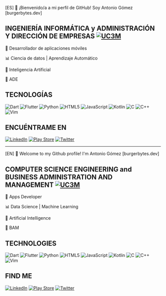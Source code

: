 [ES] 👋 ¡Bienvenido/a a mi perfil de GitHub! Soy Antonio Gómez [burgerbytes.dev]

## INGENIERÍA INFORMÁTICA y ADMINISTRACIÓN Y DIRECCIÓN DE EMPRESAS <a href='https://www.uc3m.es/doble-grado/informatica-ade' target="_blank"><img alt='UC3M' src='https://img.shields.io/badge/UC3M-100000?style=for-the-badge&logo=UC3M&logoColor=FFFEFE&labelColor=010679&color=010679'/></a>

📱 Desarrollador de aplicaciones móviles

📊 Ciencia de datos | Aprendizaje Automático

🤖 Inteligencia Artificial

💼 ADE

## TECNOLOGÍAS
![Dart](https://img.shields.io/badge/dart-%230175C2.svg?style=for-the-badge&logo=dart&logoColor=white)
![Flutter](https://img.shields.io/badge/Flutter-%2302569B.svg?style=for-the-badge&logo=Flutter&logoColor=white)
![Python](https://img.shields.io/badge/python-3670A0?style=for-the-badge&logo=python&logoColor=ffdd54)
![HTML5](https://img.shields.io/badge/html5-%23E34F26.svg?style=for-the-badge&logo=html5&logoColor=white)
![JavaScript](https://img.shields.io/badge/javascript-%23323330.svg?style=for-the-badge&logo=javascript&logoColor=%23F7DF1E)
![Kotlin](https://img.shields.io/badge/kotlin-%237F52FF.svg?style=for-the-badge&logo=kotlin&logoColor=white)
![C](https://img.shields.io/badge/c-%2300599C.svg?style=for-the-badge&logo=c&logoColor=white)
![C++](https://img.shields.io/badge/c++-%2300599C.svg?style=for-the-badge&logo=c%2B%2B&logoColor=white)
![Vim](https://img.shields.io/badge/VIM-%2311AB00.svg?style=for-the-badge&logo=vim&logoColor=white)

## ENCUÉNTRAME EN
<a href='https://www.linkedin.com/in/oteroantoniogomez/' target='_blank'><img alt='LinkedIn' src='https://img.shields.io/badge/linkedin-%230077B5.svg?style=for-the-badge&logo=linkedin&logoColor=white'/></a>
<a href='https://play.google.com/store/apps/developer?id=Antonio+G%C3%B3mez&hl=es_419&gl=US' target='_blank'><img alt='Play Store' src='https://img.shields.io/badge/Google_Play-414141?style=for-the-badge&logo=google-play&logoColor=white'/></a>
<a href='https://twitter.com/oteroantoniogom' target='_blank'><img alt='Twitter' src='https://img.shields.io/badge/Twitter-%231DA1F2.svg?style=for-the-badge&logo=Twitter&logoColor=white'/></a>

---

[EN] 👋 Welcome to my Github profile! I'm Antonio Gómez [burgerbytes.dev]

## COMPUTER SCIENCE ENGINEERING and BUSINESS ADMINISTRATION AND MANAGEMENT <a href='https://www.uc3m.es/doble-grado/informatica-ade' target="_blank"><img alt='UC3M' src='https://img.shields.io/badge/UC3M-100000?style=for-the-badge&logo=UC3M&logoColor=FFFEFE&labelColor=010679&color=010679'/></a>

📱 Apps Developer

📊 Data Science | Machine Learning

🤖 Artificial Intelligence

💼 BAM

## TECHNOLOGIES
![Dart](https://img.shields.io/badge/dart-%230175C2.svg?style=for-the-badge&logo=dart&logoColor=white)
![Flutter](https://img.shields.io/badge/Flutter-%2302569B.svg?style=for-the-badge&logo=Flutter&logoColor=white)
![Python](https://img.shields.io/badge/python-3670A0?style=for-the-badge&logo=python&logoColor=ffdd54)
![HTML5](https://img.shields.io/badge/html5-%23E34F26.svg?style=for-the-badge&logo=html5&logoColor=white)
![JavaScript](https://img.shields.io/badge/javascript-%23323330.svg?style=for-the-badge&logo=javascript&logoColor=%23F7DF1E)
![Kotlin](https://img.shields.io/badge/kotlin-%237F52FF.svg?style=for-the-badge&logo=kotlin&logoColor=white)
![C](https://img.shields.io/badge/c-%2300599C.svg?style=for-the-badge&logo=c&logoColor=white)
![C++](https://img.shields.io/badge/c++-%2300599C.svg?style=for-the-badge&logo=c%2B%2B&logoColor=white)
![Vim](https://img.shields.io/badge/VIM-%2311AB00.svg?style=for-the-badge&logo=vim&logoColor=white)

## FIND ME
<a href='https://www.linkedin.com/in/oteroantoniogomez/' target='_blank'><img alt='LinkedIn' src='https://img.shields.io/badge/linkedin-%230077B5.svg?style=for-the-badge&logo=linkedin&logoColor=white'/></a>
<a href='https://play.google.com/store/apps/developer?id=Antonio+G%C3%B3mez&hl=es_419&gl=US' target='_blank'><img alt='Play Store' src='https://img.shields.io/badge/Google_Play-414141?style=for-the-badge&logo=google-play&logoColor=white'/></a>
<a href='https://twitter.com/oteroantoniogom' target='_blank'><img alt='Twitter' src='https://img.shields.io/badge/Twitter-%231DA1F2.svg?style=for-the-badge&logo=Twitter&logoColor=white'/></a>
